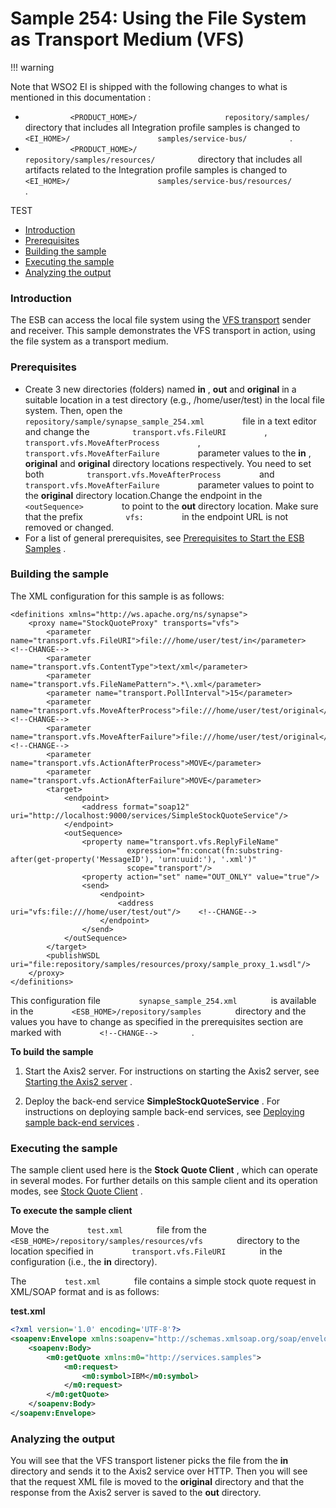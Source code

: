 # Sample 254: Using the File System as Transport Medium (VFS)

!!! warning

Note that WSO2 EI is shipped with the following changes to what is
mentioned in this documentation :

-   `           <PRODUCT_HOME>/          `
    `           repository/samples/          ` directory that includes
    all Integration profile samples is changed to
    `           <EI_HOME>/          `
    `           samples/service-bus/          ` .
    `                     `
-   `           <PRODUCT_HOME>/          `
    `           repository/samples/resources/          ` directory that
    includes all artifacts related to the Integration profile samples is
    changed to `           <EI_HOME>/          `
    `           samples/service-bus/resources/          ` .

TEST  

-   [Introduction](#Sample254:UsingtheFileSystemasTransportMedium(VFS)-Introduction)
-   [Prerequisites](#Sample254:UsingtheFileSystemasTransportMedium(VFS)-Prerequisites)
-   [Building the
    sample](#Sample254:UsingtheFileSystemasTransportMedium(VFS)-Buildingthesample)
-   [Executing the
    sample](#Sample254:UsingtheFileSystemasTransportMedium(VFS)-Executingthesample)
-   [Analyzing the
    output](#Sample254:UsingtheFileSystemasTransportMedium(VFS)-Analyzingtheoutput)

### Introduction

The ESB can access the local file system using the [VFS
transport](https://docs.wso2.com/display/EI650/VFS+Transport) sender and
receiver. This sample demonstrates the VFS transport in action, using
the file system as a transport medium.

### Prerequisites

-   Create 3 new directories (folders) named **in** , **out** and
    **original** in a suitable location in a test directory (e.g.,
    /home/user/test) in the local file system. Then, open the
    `          repository/sample/synapse_sample_254.xml         ` file
    in a text editor and change the
    `          transport.vfs.FileURI         ` ,
    `          transport.vfs.MoveAfterProcess         ` ,
    `          transport.vfs.MoveAfterFailure         ` parameter values
    to the **in** , **original** and **original** directory locations
    respectively. You need to set both
    `          transport.vfs.MoveAfterProcess         ` and
    `          transport.vfs.MoveAfterFailure         ` parameter
    values to point to the **original** directory location.Change the
    endpoint in the `          <outSequence>         ` to point to the
    **out** directory location. Make sure that the prefix
    `          vfs:         ` in the endpoint URL is not removed or
    changed.
-   For a list of general prerequisites, see [Prerequisites to Start the
    ESB
    Samples](https://docs.wso2.com/display/EI650/Setting+Up+the+ESB+Samples#SettingUptheESBSamples-ESBSamplePrerequisites)
    .

### Building the sample

The XML configuration for this sample is as follows:

``` html/xml
<definitions xmlns="http://ws.apache.org/ns/synapse">
    <proxy name="StockQuoteProxy" transports="vfs">
        <parameter name="transport.vfs.FileURI">file:///home/user/test/in</parameter>                          <!--CHANGE-->
        <parameter name="transport.vfs.ContentType">text/xml</parameter>
        <parameter name="transport.vfs.FileNamePattern">.*\.xml</parameter>
        <parameter name="transport.PollInterval">15</parameter>
        <parameter name="transport.vfs.MoveAfterProcess">file:///home/user/test/original</parameter>           <!--CHANGE-->
        <parameter name="transport.vfs.MoveAfterFailure">file:///home/user/test/original</parameter>           <!--CHANGE-->
        <parameter name="transport.vfs.ActionAfterProcess">MOVE</parameter>
        <parameter name="transport.vfs.ActionAfterFailure">MOVE</parameter>
        <target>
            <endpoint>
                <address format="soap12" uri="http://localhost:9000/services/SimpleStockQuoteService"/>
            </endpoint>
            <outSequence>
                <property name="transport.vfs.ReplyFileName"
                          expression="fn:concat(fn:substring-after(get-property('MessageID'), 'urn:uuid:'), '.xml')"
                          scope="transport"/>
                <property action="set" name="OUT_ONLY" value="true"/>
                <send>
                    <endpoint>
                        <address uri="vfs:file:///home/user/test/out"/>    <!--CHANGE-->   
                    </endpoint>
                </send>
            </outSequence>
        </target>
        <publishWSDL uri="file:repository/samples/resources/proxy/sample_proxy_1.wsdl"/>
    </proxy>
</definitions>
```

This configuration file `         synapse_sample_254.xml        ` is
available in the `         <ESB_HOME>/repository/samples        `
directory and the values you have to change as specified in the
prerequisites section are marked with `         <!--CHANGE-->        ` .

**To build the sample**

1.  Start the Axis2 server. For instructions on starting the Axis2
    server, see [Starting the Axis2
    server](https://docs.wso2.com/display/EI650/Setting+Up+the+ESB+Samples#SettingUptheESBSamples-Axis2server)
    .

2.  Deploy the back-end service **SimpleStockQuoteService** . For
    instructions on deploying sample back-end services, see [Deploying
    sample back-end
    services](https://docs.wso2.com/display/EI650/Setting+Up+the+ESB+Samples#SettingUptheESBSamples-Backend)
    .

### Executing the sample

The sample client used here is the **Stock Quote Client** , which can
operate in several modes. For further details on this sample client and
its operation modes, see [Stock Quote
Client](https://docs.wso2.com/display/EI650/Using+the+Sample+Clients#UsingtheSampleClients-StockQuoteClient)
.

**To execute the sample client**

Move the `         test.xml        ` file from the
`         <ESB_HOME>/repository/samples/resources/vfs        ` directory
to the location specified in `         transport.vfs.FileURI        ` in
the configuration (i.e., the **in** directory).

The `         test.xml        ` file contains a simple stock quote
request in XML/SOAP format and is as follows:

**test.xml**

``` xml
<?xml version='1.0' encoding='UTF-8'?>
<soapenv:Envelope xmlns:soapenv="http://schemas.xmlsoap.org/soap/envelope/" xmlns:wsa="http://www.w3.org/2005/08/addressing">
    <soapenv:Body>
        <m0:getQuote xmlns:m0="http://services.samples">
            <m0:request>
                <m0:symbol>IBM</m0:symbol>
            </m0:request>
        </m0:getQuote>
    </soapenv:Body>
</soapenv:Envelope>
```

### Analyzing the output

You will see that the VFS transport listener picks the file from the
**in** directory and sends it to the Axis2 service over HTTP. Then you
will see that the request XML file is moved to the **original**
directory and that the response from the Axis2 server is saved to the
**out** directory.
